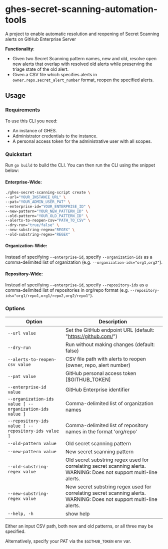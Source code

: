 # ghes-secret-scanning-automation-tools
A project to enable automatic resolution and reopening of Secret Scanning alerts on GitHub Enterprise Server

**Functionality**:

* Given two Secret Scanning pattern names, new and old, resolve open new alerts that overlap with resolved old alerts while preserving the triage state of the old alert.
* Given a CSV file which specifies alerts in `owner,repo,secret_alert_number` format, reopen the specified alerts.

## Usage

### Requirements

To use this CLI you need:

* An instance of GHES.
* Administrator credentials to the instance.
* A personal access token for the administrative user with all scopes.

### Quickstart

Run `go build` to build the CLI. You can then run the CLI using the snippet below:

#### Enterprise-Wide:
```bash
./ghes-secret-scanning-script create \
--url="YOUR_INSTANCE_URL" \
--pat="YOUR_ADMIN_USER_PAT" \
--enterprise-id="YOUR_ENTERPRISE_ID" \
--new-pattern="YOUR_NEW_PATTERN_ID" \
--old-pattern="YOUR_OLD_PATTERN_ID" \
--alerts-to-reopen-csv="PATH_TO_CSV" \
--dry-run="true/false" \
--new-substring-regex="REGEX" \
--old-substring-regex="REGEX"
```

#### Organization-Wide:
Instead of specifying `--enterprise-id`, specify `--organization-ids` as a comma-delimited list of organization (e.g. `--organization-ids="org1,org2"`).

#### Repository-Wide:
Instead of specifying `--enterprise-id`, specify `--repository-ids` as a comma-delimited list of repositories in org/repo format (e.g. `--repository-ids="org1/repo1,org1/repo2,org2/repo1"`).

### Options
| Option                                              | Description                                                                                                              |
|-----------------------------------------------------|--------------------------------------------------------------------------------------------------------------------------|
| `--url value`                                       | Set the GitHub endpoint URL (default: "https://github.com/")                                                             |
| `--dry-run`                                         | Run without making changes (default: false)                                                                              |
| `--alerts-to-reopen-csv value`                      | CSV file path with alerts to reopen (owner, repo, alert number)                                                          |
| `--pat value`                                       | GitHub personal access token [$GITHUB_TOKEN]                                                                             |
| `--enterprise-id value`                             | GitHub Enterprise identifier                                                                                             |
| `--organization-ids value [ --organization-ids value ]` | Comma-delimited list of organization names                                                                               |
| `--repository-ids value [ --repository-ids value ]`     | Comma-delimited list of repository names in the format 'org/repo'                                                        |
| `--old-pattern value`                               | Old secret scanning pattern                                                                                              |
| `--new-pattern value`                               | New secret scanning pattern                                                                                              |
| `--old-substring-regex value`                       | Old secret substring regex used for correlating secret scanning alerts. WARNING: Does not support multi-line alerts.     |
| `--new-substring-regex value`                       | New secret substring regex used for correlating secret scanning alerts. WARNING: Does not support multi-line alerts.     |
| `--help, -h`                                        | show help                                                                                                                |



Either an input CSV path, both new and old patterns, or all three may be specified.

Alternatively, specify your PAT via the `$GITHUB_TOKEN` env var.
